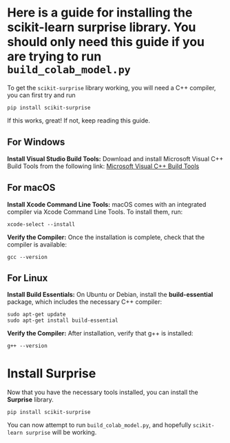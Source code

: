 # Here is a guide for installing the scikit-learn surprise library. You should only need this guide if you are trying to run `build_colab_model.py`

To get the `scikit-surprise` library working, you will need a C++ compiler, you can first try and run 
```
pip install scikit-surprise
```
If this works, great! If not, keep reading this guide.

## For Windows

**Install Visual Studio Build Tools:** Download and install Microsoft Visual C++ Build Tools from the following link: [Microsoft Visual C++ Build Tools](https://visualstudio.microsoft.com/visual-cpp-build-tools/)

## For macOS

**Install Xcode Command Line Tools:** macOS comes with an integrated compiler via Xcode Command Line Tools. To install them, run:

```
xcode-select --install
```

**Verify the Compiler:** Once the installation is complete, check that the compiler is available:
```
gcc --version
```

## For Linux

**Install Build Essentials:** On Ubuntu or Debian, install the **build-essential** package, which includes the necessary C++ compiler:
```
sudo apt-get update
sudo apt-get install build-essential
```

**Verify the Compiler:** After installation, verify that g++ is installed:
```
g++ --version
```

# Install Surprise

Now that you have the necessary tools installed, you can install the **Surprise** library.

```
pip install scikit-surprise
```

You can now attempt to run `build_colab_model.py`, and hopefully `scikit-learn surprise` will be working.